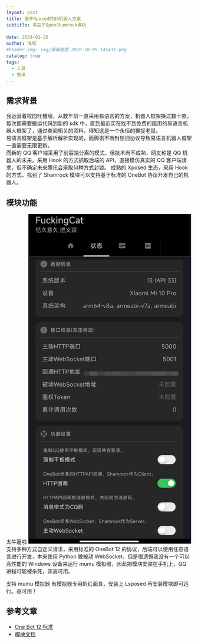 ```yaml
---
layout: post
title: 基于Xposed的QQ机器人方案
subtitle: 得益于OpenShamrock模块

date: 2024-01-28
author: 浅唱
#header-img: img/屏幕截图 2020-10-05 145431.png
catalog: true
tags:
  - 工具
  - 安卓
---
```


## 需求背景

我运营着校园吐槽墙，从数年前一直采用易语言的方案，机器人框架换过数十款，每次都需要搬运代码到新的 sdk 中，直到最近实在找不到免费的能用的易语言机器人框架了，通过查阅相关的资料，得知这是一个永恒的猫捉老鼠。  
易语言框架是基于解析解析实现的，而腾讯不断封锁旧协议导致易语言机器人框架一直需要无限更新。  
而新的 QQ 客户端采用了前后端分离的模式，但技术尚不成熟，网友称是 QQ 机器人的未来。采用 Hook 的方式抓取后端的 API，直接模仿真实的 QQ 客户端请求，但不确定未来腾讯会采取何种方式封锁。
成熟的 Xposed 生态，采用 Hook 的方式，找到了 Shamrock 模块可以支持基于标准的 OneBot 协议开发自己的机器人。

## 模块功能

太牛逼啦
![](/img/2024-01-28-01-35-54.png)
支持多种方式自定义请求，采用标准的 OneBot 12 的协议，后端可以使用任意语言进行开发，本来使用 Python 做被动 WebSocket，但是很遗憾我没有一个可以高性能的 Windows 设备来运行 mumu 模拟器，因此把模块安装在手机上，QQ 进程可能被杀死，非高可用。

支持 mumu 模拟器 有模拟器专用的红面具，安装上 Lsposed 再安装模块即可运行。高可用！

## 参考文章

- [One Bot 12 标准](https://12.onebot.dev/connect/data-protocol/action-request/)
- [模块文档](https://yuyue-amatsuki.github.io/OpenShamrock/guide/getting-started.html)
